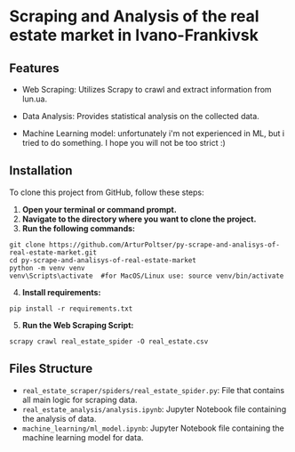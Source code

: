 # Scraping and Analysis of the real estate market in Ivano-Frankivsk

## Features
- Web Scraping: Utilizes Scrapy to crawl and extract information from lun.ua.

- Data Analysis: Provides statistical analysis on the collected data.

- Machine Learning model: unfortunately i'm not experienced in ML, but i tried to do something. I hope you will not be too strict :)

## Installation

To clone this project from GitHub, follow these steps:

1. **Open your terminal or command prompt.**
2. **Navigate to the directory where you want to clone the project.**
3. **Run the following commands:**
```shell
git clone https://github.com/ArturPoltser/py-scrape-and-analisys-of-real-estate-market.git
cd py-scrape-and-analisys-of-real-estate-market
python -m venv venv
venv\Scripts\activate  #for MacOS/Linux use: source venv/bin/activate
```

4. **Install requirements:**

```shell
pip install -r requirements.txt
```

5. **Run the Web Scraping Script:**
```shell
scrapy crawl real_estate_spider -O real_estate.csv
```

## Files Structure

- `real_estate_scraper/spiders/real_estate_spider.py`: File that contains all main logic for scraping data.
- `real_estate_analysis/analysis.ipynb`: Jupyter Notebook file containing the analysis of data.
- `machine_learning/ml_model.ipynb`: Jupyter Notebook file containing the machine learning model for data.
